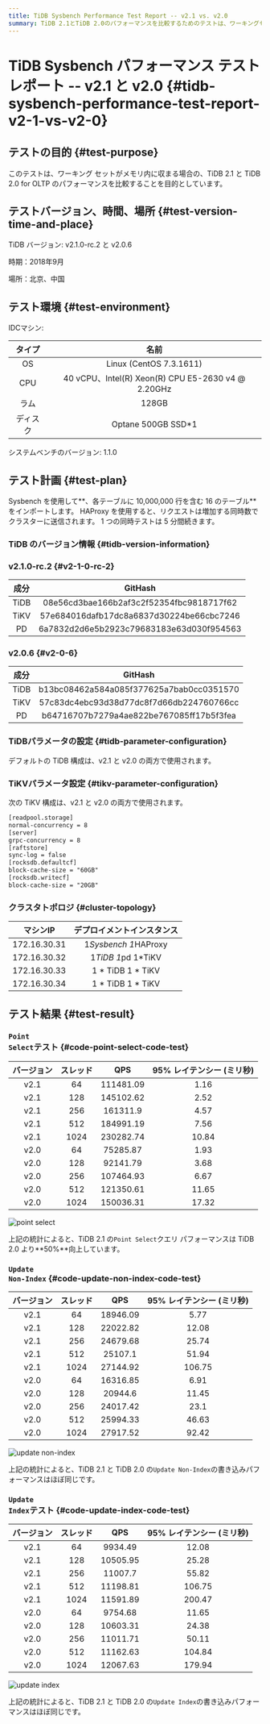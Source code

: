 ```yaml
---
title: TiDB Sysbench Performance Test Report -- v2.1 vs. v2.0
summary: TiDB 2.1とTiDB 2.0のパフォーマンスを比較するためのテストは、ワーキングセットがメモリ内に収まる場合に行われました。テスト結果によると、TiDB 2.1のPoint SelectクエリパフォーマンスはTiDB 2.0より50%向上しています。一方、Update Non-IndexとUpdate Indexの書き込みパフォーマンスはほぼ同じです。
---
```


# TiDB Sysbench パフォーマンス テスト レポート -- v2.1 と v2.0 {#tidb-sysbench-performance-test-report-v2-1-vs-v2-0}

## テストの目的 {#test-purpose}

このテストは、ワーキング セットがメモリ内に収まる場合の、TiDB 2.1 と TiDB 2.0 for OLTP のパフォーマンスを比較することを目的としています。

## テストバージョン、時間、場所 {#test-version-time-and-place}

TiDB バージョン: v2.1.0-rc.2 と v2.0.6

時期：2018年9月

場所：北京、中国

## テスト環境 {#test-environment}

IDCマシン:

|  タイプ |                         名前                        |
| :--: | :-----------------------------------------------: |
|  OS  |              Linux (CentOS 7.3.1611)              |
|  CPU | 40 vCPU、Intel(R) Xeon(R) CPU E5-2630 v4 @ 2.20GHz |
|  ラム  |                       128GB                       |
| ディスク |                 Optane 500GB SSD*1                |

システムベンチのバージョン: 1.1.0

## テスト計画 {#test-plan}

Sysbench を使用して**、各テーブルに 10,000,000 行を含む 16 のテーブル**をインポートします。 HAProxy を使用すると、リクエストは増加する同時数でクラスターに送信されます。 1 つの同時テストは 5 分間続きます。

### TiDB のバージョン情報 {#tidb-version-information}

### v2.1.0-rc.2 {#v2-1-0-rc-2}

|  成分  |                  GitHash                 |
| :--: | :--------------------------------------: |
| TiDB | 08e56cd3bae166b2af3c2f52354fbc9818717f62 |
| TiKV | 57e684016dafb17dc8a6837d30224be66cbc7246 |
|  PD  | 6a7832d2d6e5b2923c79683183e63d030f954563 |

### v2.0.6 {#v2-0-6}

|  成分  |                  GitHash                 |
| :--: | :--------------------------------------: |
| TiDB | b13bc08462a584a085f377625a7bab0cc0351570 |
| TiKV | 57c83dc4ebc93d38d77dc8f7d66db224760766cc |
|  PD  | b64716707b7279a4ae822be767085ff17b5f3fea |

### TiDBパラメータの設定 {#tidb-parameter-configuration}

デフォルトの TiDB 構成は、v2.1 と v2.0 の両方で使用されます。

### TiKVパラメータ設定 {#tikv-parameter-configuration}

次の TiKV 構成は、v2.1 と v2.0 の両方で使用されます。

```txt
[readpool.storage]
normal-concurrency = 8
[server]
grpc-concurrency = 8
[raftstore]
sync-log = false
[rocksdb.defaultcf]
block-cache-size = "60GB"
[rocksdb.writecf]
block-cache-size = "20GB"
```

### クラスタトポロジ {#cluster-topology}

|     マシンIP    |     デプロイメントインスタンス    |
| :----------: | :------------------: |
| 172.16.30.31 | 1*Sysbench 1*HAProxy |
| 172.16.30.32 |  1*TiDB 1*pd 1*TiKV  |
| 172.16.30.33 |   1 * TiDB 1 * TiKV  |
| 172.16.30.34 |   1 * TiDB 1 * TiKV  |

## テスト結果 {#test-result}

### <code>Point Select</code>テスト {#code-point-select-code-test}

| バージョン | スレッド |    QPS    | 95% レイテンシー (ミリ秒) |
| :---: | :--: | :-------: | :--------------: |
|  v2.1 |  64  | 111481.09 |       1.16       |
|  v2.1 |  128 | 145102.62 |       2.52       |
|  v2.1 |  256 |  161311.9 |       4.57       |
|  v2.1 |  512 | 184991.19 |       7.56       |
|  v2.1 | 1024 | 230282.74 |       10.84      |
|  v2.0 |  64  |  75285.87 |       1.93       |
|  v2.0 |  128 |  92141.79 |       3.68       |
|  v2.0 |  256 | 107464.93 |       6.67       |
|  v2.0 |  512 | 121350.61 |       11.65      |
|  v2.0 | 1024 | 150036.31 |       17.32      |

![point select](https://docs-download.pingcap.com/media/images/docs/sysbench_v3_point_select.png)

上記の統計によると、TiDB 2.1 の`Point Select`クエリ パフォーマンスは TiDB 2.0 より**50%**向上しています。

### <code>Update Non-Index</code> {#code-update-non-index-code-test}

| バージョン | スレッド |    QPS   | 95% レイテンシー (ミリ秒) |
| :---: | :--: | :------: | :--------------: |
|  v2.1 |  64  | 18946.09 |       5.77       |
|  v2.1 |  128 | 22022.82 |       12.08      |
|  v2.1 |  256 | 24679.68 |       25.74      |
|  v2.1 |  512 |  25107.1 |       51.94      |
|  v2.1 | 1024 | 27144.92 |      106.75      |
|  v2.0 |  64  | 16316.85 |       6.91       |
|  v2.0 |  128 |  20944.6 |       11.45      |
|  v2.0 |  256 | 24017.42 |       23.1       |
|  v2.0 |  512 | 25994.33 |       46.63      |
|  v2.0 | 1024 | 27917.52 |       92.42      |

![update non-index](https://docs-download.pingcap.com/media/images/docs/sysbench_v3_update_non_index.png)

上記の統計によると、TiDB 2.1 と TiDB 2.0 の`Update Non-Index`の書き込みパフォーマンスはほぼ同じです。

### <code>Update Index</code>テスト {#code-update-index-code-test}

| バージョン | スレッド |    QPS   | 95% レイテンシー (ミリ秒) |
| :---: | :--: | :------: | :--------------: |
|  v2.1 |  64  |  9934.49 |       12.08      |
|  v2.1 |  128 | 10505.95 |       25.28      |
|  v2.1 |  256 |  11007.7 |       55.82      |
|  v2.1 |  512 | 11198.81 |      106.75      |
|  v2.1 | 1024 | 11591.89 |      200.47      |
|  v2.0 |  64  |  9754.68 |       11.65      |
|  v2.0 |  128 | 10603.31 |       24.38      |
|  v2.0 |  256 | 11011.71 |       50.11      |
|  v2.0 |  512 | 11162.63 |      104.84      |
|  v2.0 | 1024 | 12067.63 |      179.94      |

![update index](https://docs-download.pingcap.com/media/images/docs/sysbench_v3_update_index.png)

上記の統計によると、TiDB 2.1 と TiDB 2.0 の`Update Index`の書き込みパフォーマンスはほぼ同じです。
